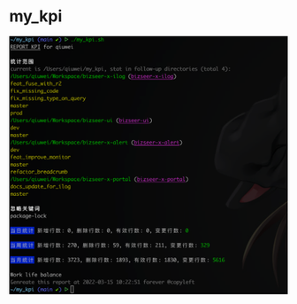 # my_kpi

![示例](https://raw.githubusercontent.com/WellerQu/my_kpi/main/imgs/12A15B25-EA11-44B0-AF7C-74ABFB643F8C.png)
